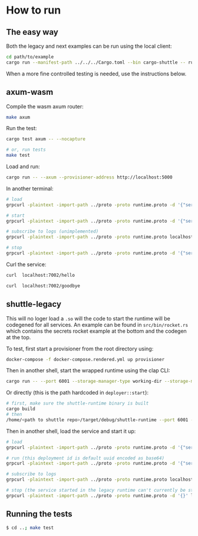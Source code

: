 # How to run

## The easy way
Both the legacy and next examples can be run using the local client:

``` bash
cd path/to/example
cargo run --manifest-path ../../../Cargo.toml --bin cargo-shuttle -- run
```

When a more fine controlled testing is needed, use the instructions below.

## axum-wasm

Compile the wasm axum router:

```bash
make axum
```

Run the test:

```bash
cargo test axum -- --nocapture

# or, run tests
make test
```

Load and run:

```bash
cargo run -- --axum --provisioner-address http://localhost:5000
```

In another terminal:

``` bash
# load
grpcurl -plaintext -import-path ../proto -proto runtime.proto -d '{"service_name": "Tonic", "path": "/home/<path to shuttle>/runtime/axum.wasm"}' localhost:6001 runtime.Runtime/Load

# start
grpcurl -plaintext -import-path ../proto -proto runtime.proto -d '{"service_name": "Tonic", "deployment_id": "MDAwMDAwMDAtMDAwMC0wMDAwLTAwMDAtMDAwMDAwMDAwMDAw"}' localhost:6001 runtime.Runtime/Start

# subscribe to logs (unimplemented)
grpcurl -plaintext -import-path ../proto -proto runtime.proto localhost:6001 runtime.Runtime/SubscribeLogs

# stop
grpcurl -plaintext -import-path ../proto -proto runtime.proto -d '{"service_name": "Tonic", "deployment_id": "MDAwMDAwMDAtMDAwMC0wMDAwLTAwMDAtMDAwMDAwMDAwMDAw"}' localhost:6001 runtime.Runtime/Stop
```

Curl the service:
```bash
curl  localhost:7002/hello

curl  localhost:7002/goodbye
```

## shuttle-legacy
This will no loger load a `.so` will the code to start the runtime will be codegened for all services.
An example can be found in `src/bin/rocket.rs` which contains the secrets rocket example at the bottom and the codegen at the top.

To test, first start a provisioner from the root directory using:

```bash
docker-compose -f docker-compose.rendered.yml up provisioner
```

Then in another shell, start the wrapped runtime using the clap CLI:

```bash
cargo run -- --port 6001 --storage-manager-type working-dir --storage-manager-path ./
```

Or directly (this is the path hardcoded in `deployer::start`):
```bash
# first, make sure the shuttle-runtime binary is built
cargo build
# then
/home/<path to shuttle repo>/target/debug/shuttle-runtime --port 6001 --storage-manager-type working-dir --storage-manager-path ./
```

Then in another shell, load the service and start it up:

``` bash
# load
grpcurl -plaintext -import-path ../proto -proto runtime.proto -d '{"service_name": "Tonic", "path": "/home/<path to shuttle>/examples/rocket/hello-world/target/debug/libhello_world.so", "secrets": {"MY_API_KEY": "test"}}' localhost:6001 runtime.Runtime/Load

# run (this deployment id is default uuid encoded as base64)
grpcurl -plaintext -import-path ../proto -proto runtime.proto -d '{"service_name": "Tonic", "deployment_id": "MDAwMDAwMDAtMDAwMC0wMDAwLTAwMDAtMDAwMDAwMDAwMDAw", "ip": "127.0.0.1:8000"}' localhost:6001 runtime.Runtime/Start

# subscribe to logs
grpcurl -plaintext -import-path ../proto -proto runtime.proto localhost:6001 runtime.Runtime/SubscribeLogs

# stop (the service started in the legacy runtime can't currently be stopped)
grpcurl -plaintext -import-path ../proto -proto runtime.proto -d '{}' localhost:6001 runtime.Runtime/Stop
```

## Running the tests
```bash
$ cd ..; make test
```
